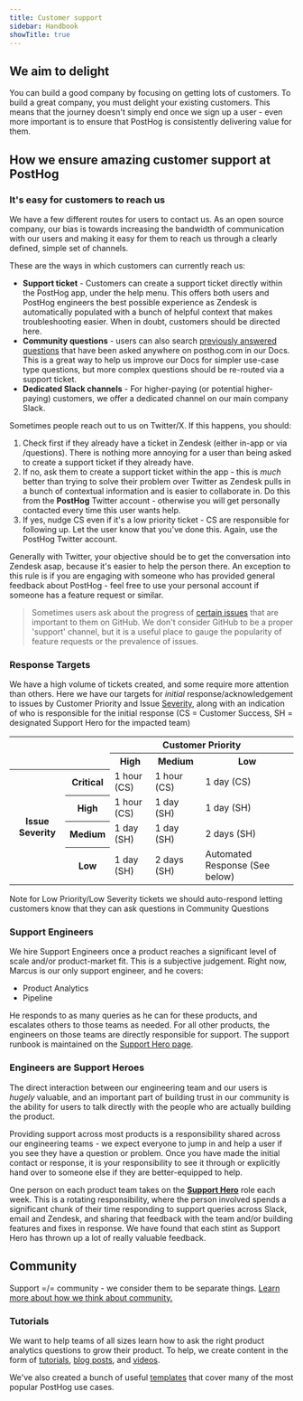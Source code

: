 ```yaml
---
title: Customer support
sidebar: Handbook
showTitle: true
---
```


## We aim to delight

You can build a good company by focusing on getting lots of customers. To build a great company, you must delight your existing customers. This means that the journey doesn't simply end once we sign up a user - even more important is to ensure that PostHog is consistently delivering value for them.

## How we ensure amazing customer support at PostHog

### It's easy for customers to reach us

We have a few different routes for users to contact us. As an open source company, our bias is towards increasing the bandwidth of communication with our users and making it easy for them to reach us through a clearly defined, simple set of channels. 

These are the ways in which customers can currently reach us:

- **Support ticket** - Customers can create a support ticket directly within the PostHog app, under the help menu. This offers both users and PostHog engineers the best possible experience as Zendesk is automatically populated with a bunch of helpful context that makes troubleshooting easier. When in doubt, customers should be directed here.
- **Community questions** - users can also search [previously answered questions](/questions) that have been asked anywhere on posthog.com in our Docs. This is a great way to help us improve our Docs for simpler use-case type questions, but more complex questions should be re-routed via a support ticket. 
- **Dedicated Slack channels** - For higher-paying (or potential higher-paying) customers, we offer a dedicated channel on our main company Slack.

Sometimes people reach out to us on Twitter/X. If this happens, you should:

1. Check first if they already have a ticket in Zendesk (either in-app or via /questions). There is nothing more annoying for a user than being asked to create a support ticket if they already have. 
2. If no, ask them to create a support ticket within the app - this is _much_ better than trying to solve their problem over Twitter as Zendesk pulls in a bunch of contextual information and is easier to collaborate in. Do this from the **PostHog** Twitter account - otherwise you will get personally contacted every time this user wants help. 
3. If yes, nudge CS even if it's a low priority ticket - CS are responsible for following up. Let the user know that you've done this. Again, use the PostHog Twitter account.

Generally with Twitter, your objective should be to get the conversation into Zendesk asap, because it's easier to help the person there. An exception to this rule is if you are engaging with someone who has provided general feedback about PostHog - feel free to use your personal account if someone has a feature request or similar. 

> Sometimes users ask about the progress of [certain issues](https://github.com/PostHog/posthog) that are important to them on GitHub. We don't consider GitHub to be a proper 'support' channel, but it is a useful place to gauge the popularity of feature requests or the prevalence of issues. 

### Response Targets

We have a high volume of tickets created, and some require more attention than others.  Here we have our targets for _initial_ response/acknowledgement to issues by Customer Priority and Issue [Severity](/docs/support-options#severity-levels), along with an indication of who is responsible for the initial response (CS = Customer Success, SH = designated Support Hero for the impacted team)

<table>
  <tr>
    <th colspan="2"></th><th colspan="3"> Customer Priority</th>
  </tr>
  <tr>
    <td colspan="2"></td>
    <th>High</th>
    <th>Medium</th>
    <th>Low</th>
  </tr>
<tr>
    <th rowspan="4">Issue Severity</th>
    <th>Critical</th>
    <td>1 hour (CS)</td>
    <td>1 hour (CS)</td>
    <td>1 day (CS)</td>
  </tr>
<tr>
    <th>High</th>
    <td>1 hour (CS)</td>
    <td>1 day (SH)</td>
    <td>1 day (SH)</td>
  </tr>
<tr>
    <th>Medium</th>
    <td>1 day (SH)</td>
    <td>1 day (SH)</td>
    <td>2 days (SH)</td>
  </tr>
<tr>
    <th>Low</th>
    <td>1 day (SH)</td>
    <td>2 days (SH)</td>
    <td>Automated Response (See below)</td>
  </tr>
</table>

Note for Low Priority/Low Severity tickets we should auto-respond letting customers know that they can ask questions in Community Questions

### Support Engineers

We hire Support Engineers once a product reaches a significant level of scale and/or product-market fit. This is a subjective judgement. Right now, Marcus is our only support engineer, and he covers:
- Product Analytics
- Pipeline

He responds to as many queries as he can for these products, and escalates others to those teams as needed. For all other products, the engineers on those teams are directly responsible for support. The support runbook is maintained on the [Support Hero page](/handbook/engineering/support-hero). 

### Engineers are Support Heroes

The direct interaction between our engineering team and our users is _hugely_ valuable, and an important part of building trust in our community is the ability for users to talk directly with the people who are actually building the product.

Providing support across most products is a responsibility shared across our engineering teams - we expect everyone to jump in and help a user if you see they have a question or problem. Once you have made the initial contact or response, it is your responsibility to see it through or explicitly hand over to someone else if they are better-equipped to help.

One person on each product team takes on the **[Support Hero](/handbook/engineering/support-hero)** role each week. This is a rotating responsibility, where the person involved spends a significant chunk of their time responding to support queries across Slack, email and Zendesk, and sharing that feedback with the team and/or building features and fixes in response. We have found that each stint as Support Hero has thrown up a lot of really valuable feedback. 

## Community

Support =/= community - we consider them to be separate things. [Learn more about how we think about community.](/handbook/small-teams/website-docs/community)

### Tutorials

We want to help teams of all sizes learn how to ask the right product analytics questions to grow their product. To help, we create content in the form of [tutorials](/tutorials), [blog posts](/blog), and [videos](https://www.youtube.com/channel/UCn4mJ4kK5KVSvozJre645LA).

We've also created a bunch of useful [templates](/templates) that cover many of the most popular PostHog use cases.  
